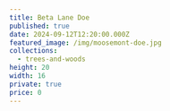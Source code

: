 ```yaml
---
title: Beta Lane Doe
published: true
date: 2024-09-12T12:20:00.000Z
featured_image: /img/moosemont-doe.jpg
collections:
  - trees-and-woods
height: 20
width: 16
private: true
price: 0
---
```


